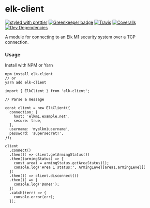 # elk-client

[![styled with prettier](https://img.shields.io/badge/styled_with-prettier-ff69b4.svg)](https://github.com/prettier/prettier)
[![Greenkeeper badge](https://badges.greenkeeper.io/joekrill/elk-client.svg)](https://greenkeeper.io/)
[![Travis](https://travis-ci.org/joekrill/elk-client.svg?branch=master)](https://travis-ci.org/joekrill/elk-message)
[![Coveralls](https://coveralls.io/repos/github/joekrill/elk-client/badge.svg)](https://coveralls.io/github/joekrill/elk-message)
[![Dev Dependencies](https://david-dm.org/joekrill/elk-client/dev-status.svg)](https://david-dm.org/joekrill/elk-message?type=dev)

A module for connecting to an [Elk M1](https://www.elkproducts.com/product-catalog/m1-gold-cross-platform-control) security system over a TCP connection.

### Usage

Install with NPM or Yarn

```
npm install elk-client
// or
yarn add elk-client
```

```
import { ElkClient } from 'elk-client';

// Parse a message

const client = new ElkClient({
  connection: { 
    host: 'elkm1.example.net',
    secure: true,
  },
  username: 'myelkm1username',
  password: 'supersecret!',
});

client
  .connect()
  .then(() => client.getArmingStatus())    
  .then((armingStatus) => {
    const area1 = armingStatus.getAreaStatus(1);
    console.log('Area 1 status:', ArmingLevel[area1.armingLevel])
  })
  .then(() => client.disconnect())
  .then(() => {
    console.log('Done!');
  })
  .catch((err) => {
    console.error(err);
  });
```
